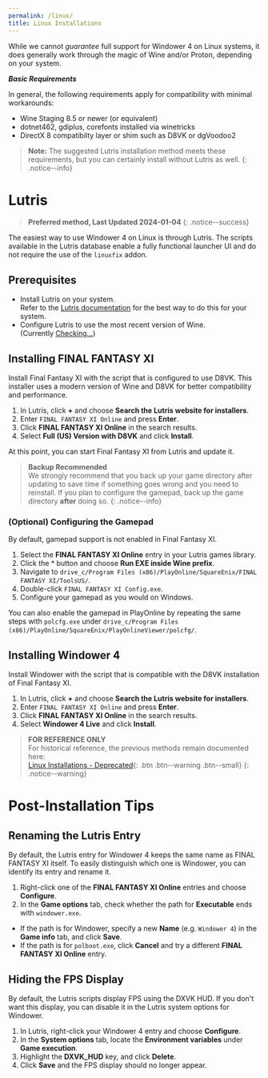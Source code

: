 ```yaml
---
permalink: /linux/
title: Linux Installations
---
```


While we cannot *guarantee* full support for Windower 4 on Linux systems, it does generally work through the magic of Wine and/or Proton, depending on your system.

***Basic Requirements***

In general, the following requirements apply for compatibility with minimal workarounds:
* Wine Staging 8.5 or newer (or equivalent)
* dotnet462, gdiplus, corefonts installed via winetricks
* DirectX 8 compatibilty layer or shim such as D8VK or dgVoodoo2

> **Note:** The suggested Lutris installation method meets these requirements, but you can certainly install without Lutris as well.
{: .notice--info}

# Lutris

> **Preferred method, Last Updated 2024-01-04**
{: .notice--success}

The easiest way to use Windower 4 on Linux is through Lutris. The scripts available in the Lutris database enable a fully functional launcher UI and do not require the use of the `linuxfix` addon.

## Prerequisites
* Install Lutris on your system.<br/>Refer to the [Lutris documentation](https://lutris.net/downloads) for the best way to do this for your system.
* Configure Lutris to use the most recent version of Wine.<br/>(Currently <a href="https://github.com/GloriousEggroll/wine-ge-custom/releases/latest"><span id="latestrelease">Checking...</span></a>)

## Installing FINAL FANTASY XI
Install Final Fantasy XI with the script that is configured to use D8VK. This installer uses a modern version of Wine and D8VK for better compatibility and performance.

1. In Lutris, click **+** and choose **Search the Lutris website for installers**.
1. Enter `FINAL FANTASY XI Online` and press **Enter**.
1. Click **FINAL FANTASY XI Online** in the search results.
1. Select **Full (US) Version with D8VK** and click **Install**.

At this point, you can start Final Fantasy XI from Lutris and update it.

> **Backup Recommended**<br/>
> We strongly recommend that you back up your game directory after updating to save time if something goes wrong and you need to reinstall. If you plan to configure the gamepad, back up the game directory **after** doing so.
{: .notice--info}

### (Optional) Configuring the Gamepad
By default, gamepad support is not enabled in Final Fantasy XI.

1. Select the **FINAL FANTASY XI Online** entry in your Lutris games library.
1. Click the **^** button and choose **Run EXE inside Wine prefix**.
1. Navigate to `drive_c/Program Files (x86)/PlayOnline/SquareEnix/FINAL FANTASY XI/ToolsUS/`.
1. Double-click `FINAL FANTASY XI Config.exe`.
1. Configure your gamepad as you would on Windows.

You can also enable the gamepad in PlayOnline by repeating the same steps with `polcfg.exe` under `drive_c/Program Files (x86)/PlayOnline/SquareEnix/PlayOnlineViewer/polcfg/`.

## Installing Windower 4
Install Windower with the script that is compatible with the D8VK installation of Final Fantasy XI.
1. In Lutris, click **+** and choose **Search the Lutris website for installers**.
1. Enter `FINAL FANTASY XI Online` and press **Enter**.
1. Click **FINAL FANTASY XI Online** in the search results.
1. Select **Windower 4 Live** and click **Install**.

> **FOR REFERENCE ONLY**<br/>
> For historical reference, the previous methods remain documented here:<br/>
> [Linux Installations - Deprecated](/linux-deprecated){: .btn .btn--warning .btn--small}
{: .notice--warning}

# Post-Installation Tips

## Renaming the Lutris Entry
By default, the Lutris entry for Windower 4 keeps the same name as FINAL FANTASY XI itself. To easily distinguish which one is Windower, you can identify its entry and rename it.
1. Right-click one of the **FINAL FANTASY XI Online** entries and choose **Configure**.
1. In the **Game options** tab, check whether the path for **Executable** ends with `windower.exe`.
* If the path is for Windower, specify a new **Name** (e.g. `Windower 4`) in the **Game info** tab, and click **Save**.
* If the path is for `polboot.exe`, click **Cancel** and try a different **FINAL FANTASY XI Online** entry.

## Hiding the FPS Display
By default, the Lutris scripts display FPS using the DXVK HUD. If you don't want this display, you can disable it in the Lutris system options for Windower.
1. In Lutris, right-click your Windower 4 entry and choose **Configure**.
1. In the **System options** tab, locate the **Environment variables** under **Game execution**.
1. Highlight the **DXVK_HUD** key, and click **Delete**.
1. Click **Save** and the FPS display should no longer appear.

<script src="/assets/js/wine-ver.js"/>
